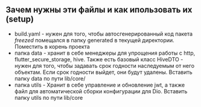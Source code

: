 ## Зачем нужны эти файлы и как ипользовать их (setup)
- build.yaml - нужен для того, чтобы автосгенерированный код пакета *freezed* помещался в папку generated в текущей директории. Поместить в корень проекта
- папка data - хранит в себе менеджеры для упрощения работы с http, flutter_secure_storage, hive. Также есть базовый класс HiveDTO - нужен для того, чтобы задавать срок годности наследуемым от него объектам. Если срок годности выйдет, они будут удалены. Вставить папку data по пути lib/core/
- папка utils - Хранит в себе управление и обновление jwt, а также файл для автоматической сборки конфигурации для Dio. Вставить папку utils по пути lib/core
